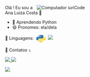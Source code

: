 <img src="https://raw.githubusercontent.com/MicaelliMedeiros/micaellimedeiros/master/image/computer-illustration.png" min-width="400px" max-width="400px" width="400px" align="right" alt="Computador iuriCode">
Olá ! Eu sou a Ana Luiza Costa 👋

- 🌱 Aprendendo Python
- 😄 Pronomes: ela/dela


<p align="left">
  🦄 Linguagens: <strong> <img align="center" alt="Rafa-Python" height="30" width="40" src="https://raw.githubusercontent.com/devicons/devicon/master/icons/python/python-original.svg"> <img src="https://img.shields.io/badge/C-00599C?style=for-the-badge&logo=c&logoColor=white"/></strong>
</p>

<p align="left">
  💌 Contatos ⤵️
</p>

<div>
  <a href = "mailto:analuiza.garciasc@gmail.com"><img src="https://img.shields.io/badge/-Gmail-%23333?style=for-the-badge&logo=gmail&logoColor=white" target="_blank">
  </a> <a href="https://www.linkedin.com/in/ana-luiza-garcias-costa/" target="_blank"><img src="https://img.shields.io/badge/-LinkedIn-%230077B5?style=for-the-badge&logo=linkedin&logoColor=white" target="_blank"></a> 

  <a href="https://instagram.com/ana.luiza.gc" target="_blank"><img src="https://img.shields.io/badge/-Instagram-%23E4405F?style=for-the-badge&logo=instagram&logoColor=white" target="_blank"></a>
</div>   
